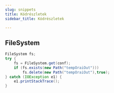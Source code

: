 ```yaml
---
slug: snippets
title: Kódrészletek
sidebar_title: Kódrészletek

---
```


## FileSystem

```java
FileSystem fs;
try {
	fs = FileSystem.get(conf);
	if (fs.exists(new Path("tempOraiOut")))
		fs.delete(new Path("tempOraiOut"),true);
} catch (IOException e1) {
	e1.printStackTrace();
}
```
<!--stackedit_data:
eyJoaXN0b3J5IjpbLTExNDM5OTQyMDNdfQ==
-->